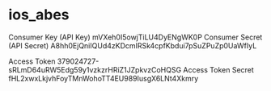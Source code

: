 # ios_abes


Consumer Key (API Key)    mVXeh0I5owjTiLU4DyENgWK0P
Consumer Secret (API Secret)    A8hh0EjQniIQUd4zKDcmIRSk4cpfKbdui7pSuZPuZp0UaWfIyL


Access Token    379024727-sRLmD64uRW5Edg59y1vzkzrHRiZ1JZpkvzCoHQSG
Access Token Secret    fHL2xwxLkjvhFoyTMnWohoTT4EU989IusgX6LNt4Xkmry
